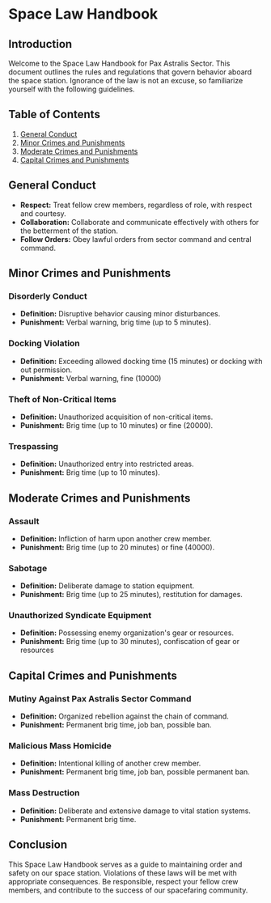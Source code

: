 # Space Law Handbook

## Introduction

Welcome to the Space Law Handbook for Pax Astralis Sector. This document outlines the rules and regulations that govern behavior aboard the space station. Ignorance of the law is not an excuse, so familiarize yourself with the following guidelines.

## Table of Contents

1. [General Conduct](#general-conduct)
2. [Minor Crimes and Punishments](#minor-crimes-and-punishments)
3. [Moderate Crimes and Punishments](#moderate-crimes-and-punishments)
4. [Capital Crimes and Punishments](#capital-crimes-and-punishments)

## General Conduct <a name="general-conduct"></a>

- **Respect:** Treat fellow crew members, regardless of role, with respect and courtesy.
- **Collaboration:** Collaborate and communicate effectively with others for the betterment of the station.
- **Follow Orders:** Obey lawful orders from sector command and central command.

## Minor Crimes and Punishments <a name="minor-crimes-and-punishments"></a>

### Disorderly Conduct

- **Definition:** Disruptive behavior causing minor disturbances.
- **Punishment:** Verbal warning, brig time (up to 5 minutes).

### Docking Violation

- **Definition:** Exceeding allowed docking time (15 minutes) or docking with out permission.
- **Punishment:** Verbal warning, fine (10000)

### Theft of Non-Critical Items

- **Definition:** Unauthorized acquisition of non-critical items.
- **Punishment:** Brig time (up to 10 minutes) or fine (20000).

### Trespassing

- **Definition:** Unauthorized entry into restricted areas.
- **Punishment:** Brig time (up to 10 minutes).

## Moderate Crimes and Punishments <a name="moderate-crimes-and-punishments"></a>

### Assault

- **Definition:** Infliction of harm upon another crew member.
- **Punishment:** Brig time (up to 20 minutes) or fine (40000).

### Sabotage

- **Definition:** Deliberate damage to station equipment.
- **Punishment:** Brig time (up to 25 minutes), restitution for damages.

### Unauthorized Syndicate Equipment

- **Definition:** Possessing enemy organization's gear or resources.
- **Punishment:** Brig time (up to 30 minutes), confiscation of gear or resources

## Capital Crimes and Punishments <a name="capital-crimes-and-punishments"></a>

### Mutiny Against Pax Astralis Sector Command

- **Definition:** Organized rebellion against the chain of command.
- **Punishment:** Permanent brig time, job ban, possible ban.

### Malicious Mass Homicide

- **Definition:** Intentional killing of another crew member.
- **Punishment:** Permanent brig time, job ban, possible permanent ban.

### Mass Destruction

- **Definition:** Deliberate and extensive damage to vital station systems.
- **Punishment:** Permanent brig time.

## Conclusion

This Space Law Handbook serves as a guide to maintaining order and safety on our space station. Violations of these laws will be met with appropriate consequences. Be responsible, respect your fellow crew members, and contribute to the success of our spacefaring community.
